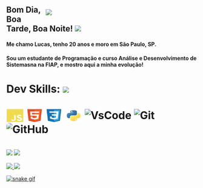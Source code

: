 <img style="margin-top: 40px;" align="right" width="400px" src="https://media.discordapp.net/attachments/1114706913716871171/1119434005285175346/gif_programacao.gif?width=455&height=455">

## Bom Dia, Boa Tarde, Boa Noite! <img src="https://media.giphy.com/media/f9jQLaKJJl6dL0AmmZ/giphy.gif" width="30px">

#### Me chamo Lucas, tenho 20 anos e moro em São Paulo, SP.
#### Sou um estudante de Programação  e curso Análise e Desenvolvimento de Sistemasna na FIAP, e mostro aqui a minha evolução! 

##

<h1> Dev Skills: <img src="https://media.giphy.com/media/fvT2uzkzsSWmmkvl5g/giphy.gif" width="35px"> 
<div style="display: inline_block"><br>
  <img align="center" alt="Js" height="35" width="45" src="https://raw.githubusercontent.com/devicons/devicon/master/icons/javascript/javascript-plain.svg">
  <img align="center" alt="HTML" height="35" width="45" src="https://raw.githubusercontent.com/devicons/devicon/master/icons/html5/html5-original.svg">
  <img align="center" alt="CSS" height="35" width="45" src="https://raw.githubusercontent.com/devicons/devicon/master/icons/css3/css3-original.svg">
  <img align="center" alt="Python" height="35" width="45" src="https://raw.githubusercontent.com/devicons/devicon/master/icons/python/python-original.svg">
  <img align="center" alt="VsCode" height="35" width="45" src="https://cdn.jsdelivr.net/gh/devicons/devicon/icons/vscode/vscode-original-wordmark.svg">
  <img align="center" alt="Git" height="40" width="50" src="https://git-scm.com/images/logos/downloads/Git-Logo-White.svg">
  <img align="center" alt="GitHub" height="35" width="45" src="https://cdn.jsdelivr.net/gh/devicons/devicon/icons/github/github-original-wordmark.svg" style="background-color: white; border-radius: 7px;">
</div>
  
</h1>
<br>

<div> 
  <a href = "mailto:lucaspetroni2010@icloud.com"><img src="https://img.shields.io/badge/-iCloud Email-%23333?style=for-the-badge&logo=apple&logoColor=white" target="_blank"></a>
  <a href="https://www.linkedin.com/in/lucas-petroni-" target="_blank"><img src="https://img.shields.io/badge/LinkedIn-0077B5?style=for-the-badge&logo=linkedin&logoColor=white" target="_blank" ></a> 
</div>

<br>
<div>
  <a href="https://github.com/ruanJS](https://github.com/LucasPetroni">
  <img heigt="180em" width="42%" src="https://github-readme-stats.vercel.app/api?username=LucasPetroni&show_icons=true&theme=tokyonight"/>
  <img heigt="180em" width="32%" src="https://github-readme-stats.vercel.app/api/top-langs/?username=LucasPetroni&layout=compact&langs_count=16&theme=tokyonight"/>
</div>  



![snake gif](https://github.com/LucasPetroni/LucasPetroni/blob/output/github-contribution-grid-snake.svg)




